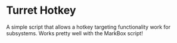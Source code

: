 # Turret Hotkey

A simple script that allows a hotkey targeting functionality work for subsystems. Works pretty well with the MarkBox script!